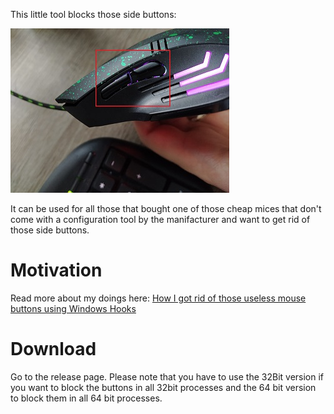 This little tool blocks those side buttons:

![](./assets/photo.jpg)

It can be used for all those that bought one of those cheap mices that don't come with a configuration tool by the manifacturer and want to get rid of those side buttons.

# Motivation
Read more about my doings here: [How I got rid of those useless mouse buttons using Windows Hooks](https://dev.to/gabbersepp/win32-hooks-spy-how-i-got-rid-of-those-useless-mouse-buttons-using-windows-hooks-16el)

# Download
Go to the release page. Please note that you have to use the 32Bit version if you want to block the buttons in all 32bit processes and the 64 bit version to block them in all 64 bit processes.